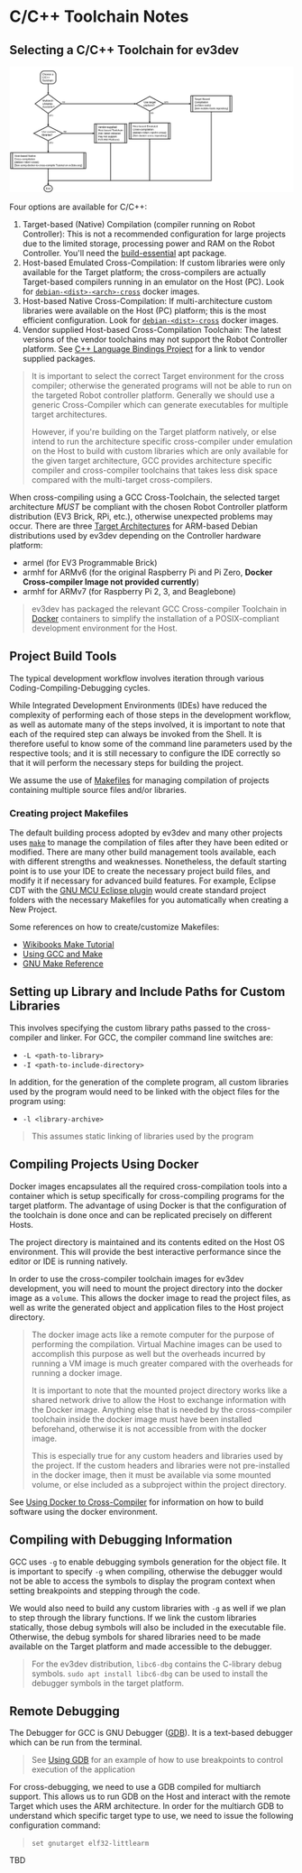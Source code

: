 # C/C++ Toolchain Notes

## Selecting a C/C++ Toolchain for ev3dev

![C-CPP-Workflow](../../images/workflow-c-cpp.flowchart.svg)

Four options are available for C/C++:
1. Target-based (Native) Compilation (compiler running on Robot Controller): This is not a recommended configuration for large projects due to the limited storage, processing power and RAM on the Robot Controller. You'll need the [build-essential](https://packages.debian.org/stretch/build-essential) apt package.
2. Host-based Emulated Cross-Compilation: If custom libraries were only available for the Target platform; the cross-compilers are actually Target-based compilers running in an emulator on the Host (PC). Look for [`debian-<dist>-<arch>-cross`](https://github.com/ev3dev/docker-cross) docker images.
3. Host-based Native Cross-Compilation: If multi-architecture custom libraries were available on the Host (PC) platform; this is the most efficient configuration. Look for [`debian-<dist>-cross`](https://github.com/ev3dev/docker-cross) docker images.
4. Vendor supplied Host-based Cross-Compilation Toolchain: The latest versions of the vendor toolchains may not support the Robot Controller platform. See [C++ Language Bindings Project](https://github.com/ddemidov/ev3dev-lang-cpp) for a link to vendor supplied packages.

> It is important to select the correct Target environment for the cross compiler; otherwise the generated programs will not be able to run on the targeted Robot controller platform. Generally we should use a generic Cross-Compiler which can generate executables for multiple target architectures. 
>
>However, if you're building on the Target platform natively, or else intend to run the architecture specific cross-compiler under emulation on the Host to build with custom libraries which are only available for the given target architecture, GCC provides architecture specific compiler and cross-compiler toolchains that takes less disk space compared with the multi-target cross-compilers.

When cross-compiling using a GCC Cross-Toolchain, the selected target architecture *MUST* be compliant with the chosen Robot Controller platform distribution (EV3 Brick, RPi, etc.), otherwise unexpected problems may occur. There are three [Target Architectures](https://www.debian.org/ports/arm/) for ARM-based Debian distributions used by ev3dev depending on the Controller hardware platform:
 * armel (for EV3 Programmable Brick)
 * armhf for ARMv6 (for the original Raspberry Pi and Pi Zero, **Docker Cross-compiler Image not provided currently**)
 * armhf for ARMv7 (for Raspberry Pi 2, 3, and Beaglebone)

>ev3dev has packaged the relevant GCC Cross-compiler Toolchain in [Docker](https://www.docker.com/what-docker) containers to simplify the installation of a POSIX-compliant development environment for the Host.

## Project Build Tools 

The typical development workflow involves iteration through various Coding-Compiling-Debugging cycles.

While Integrated Development Environments (IDEs) have reduced the complexity of performing each of those steps in the development workflow, as well as automate many of the steps involved, it is important to note that each of the required step can always be invoked from the Shell. It is therefore useful to know some of the command line parameters used by the respective tools; and it is still necessary to configure the IDE correctly so that it will perform the necessary steps for building the project.

We assume the use of [Makefiles](https://en.wikipedia.org/wiki/Makefile) for managing compilation of projects containing multiple source files and/or libraries.

### Creating project Makefiles

The default building process adopted by ev3dev and many other projects uses [`make`](https://www.gnu.org/software/make/) to manage the compilation of files after they have been edited or modified. There are many other build management tools available, each with different strengths and weaknesses. Nonetheless, the default starting point is to use your IDE to create the necessary project build files, and modify it if necessary for advanced build features. For example, Eclipse CDT with the [GNU MCU Eclipse plugin](https://gnu-mcu-eclipse.github.io/) would create standard project folders with the necessary Makefiles for you automatically when creating a New Project.

Some references on how to create/customize Makefiles:
* [Wikibooks Make Tutorial](https://en.wikibooks.org/wiki/Make)
* [Using GCC and Make](https://www3.ntu.edu.sg/home/ehchua/programming/cpp/gcc_make.html)
* [GNU Make Reference](https://www.gnu.org/software/make/manual/make.html)

## Setting up Library and Include Paths for Custom Libraries

This involves specifying the custom library paths passed to the cross-compiler and linker. 
For GCC, the compiler command line switches are:
* `-L <path-to-library>`
* `-I <path-to-include-directory>`

In addition, for the generation of the complete program, all custom libraries used by the program would need to be linked with the object files for the program using:
* `-l <library-archive>`

> This assumes static linking of libraries used by the program

## Compiling Projects Using Docker

Docker images encapsulates all the required cross-compilation tools into a container which is setup specifically for cross-compiling programs for the target platform. The advantage of using Docker is that the configuration of the toolchain is done once and can be replicated precisely on different Hosts. 

The project directory is maintained and its contents edited on the Host OS environment.
This will provide the best interactive performance since the editor or IDE is running natively.
 
In order to use the cross-compiler toolchain images for ev3dev development, you will need to mount the project directory into the docker image as a `volume`. This allows the docker image to read the project files, as well as write the generated object and application files to the Host project directory. 

> The docker image acts like a remote computer for the purpose of performing the compilation. Virtual Machine images can be used to accomplish this purpose as well but the overheads incurred by running a VM image is much greater compared with the overheads for running a docker image.
>
> It is important to note that the mounted project directory works like a shared network drive to allow the Host to exchange information with the Docker image. Anything else that is needed by the cross-compiler toolchain inside the docker image must have been installed beforehand, otherwise it is not accessible from with the docker image.
>
> This is especially true for any custom headers and libraries used by the project. If the custom headers and libraries were not pre-installed in the docker image, then it must be available via some mounted volume, or else included as a subproject within the project directory.

See [Using Docker to Cross-Compiler](http://www.ev3dev.org/docs/tutorials/using-docker-to-cross-compile/) for information on how to build software using the docker environment.

## Compiling with Debugging Information

GCC uses `-g` to enable debugging symbols generation for the object file. 
It is important to specify `-g` when compiling, otherwise the debugger would not be able to access the symbols to display the program context when setting breakpoints and stepping through the code.

We would also need to build any custom libraries with `-g` as well if we plan to step through the library functions. If we link the custom libraries statically, those debug symbols will also be included in the executable file. Otherwise, the debug symbols for shared libraries need to be made available on the Target platform and made accessible to the debugger.

> For the ev3dev distribution, `libc6-dbg` contains the C-library debug symbols.
> `sudo apt install libc6-dbg` can be used to install the debugger symbols in the target platform.

## Remote Debugging

The Debugger for GCC is GNU Debugger ([GDB](https://www.gnu.org/software/gdb/documentation/)). It is a text-based debugger which can be run from the terminal.

> See [Using GDB](http://www.ev3dev.org/docs/tutorials/using-docker-to-cross-compile/#using-gdb) for an example of how to use breakpoints to control execution of the application

For cross-debugging, we need to use a GDB compiled for multiarch support. This allows us to run GDB on the Host and interact with the remote Target which uses the ARM architecture. In order for the multiarch GDB to understand which specific target type to use, we need to issue the following configuration command:

> `set gnutarget elf32-littlearm`

TBD